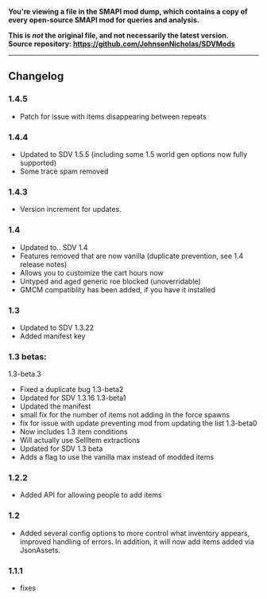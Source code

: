 **You're viewing a file in the SMAPI mod dump, which contains a copy of every open-source SMAPI mod
for queries and analysis.**

**This is _not_ the original file, and not necessarily the latest version.**  
**Source repository: https://github.com/JohnsonNicholas/SDVMods**

----

## Changelog

### 1.4.5
- Patch for issue with items disappearing between repeats

### 1.4.4
- Updated to SDV 1.5.5 (including some 1.5 world gen options now fully supported)
- Some trace spam removed

### 1.4.3
- Version increment for updates.

### 1.4
 - Updated to.. SDV 1.4
 - Features removed that are now vanilla (duplicate prevention, see 1.4 release notes)
 - Allows you to customize the cart hours now
 - Untyped and aged generic roe blocked (unoverridable)
 - GMCM compatiblity has been added, if you have it installed
 
### 1.3
 - Updated to SDV 1.3.22
 - Added manifest key

### 1.3 betas:
1.3-beta.3
 - Fixed a duplicate bug
1.3-beta2
- Updated for SDV 1.3.16
1.3-beta1
- Updated the manifest
- small fix for the number of items not adding in the force spawns
- fix for issue with update preventing mod from updating the list
1.3-beta0
- Now includes 1.3 item conditions
- Will actually use SellItem extractions
- Updated for SDV 1.3 beta
- Adds a flag to use the vanilla max instead of modded items

### 1.2.2 
- Added API for allowing people to add items

### 1.2
- Added several config options to more control what inventory appears, improved handling of errors. In addition, it will now add items added via JsonAssets.

### 1.1.1
- fixes